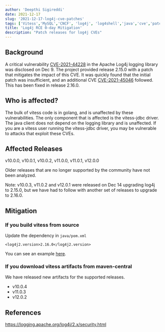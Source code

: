 ```yaml
---
author: 'Deepthi Sigireddi'
date: 2021-12-17
slug: '2021-12-17-log4j-cve-patches'
tags: ['Vitess','MySQL','CNCF', 'log4j', 'log4shell','java','cve','patch','release']
title: 'Log4j RCE 0-day Mitigation'
description: "Patch releases for log4j CVEs" 
---
```


## Background
A critical vulnerability [CVE-2021-44228](https://cve.mitre.org/cgi-bin/cvename.cgi?name=CVE-2021-44228) in the Apache Log4j logging library was disclosed on Dec 9. 
The project provided release 2.15.0 with a patch that mitigates the impact of this CVE. It was quickly found that the initial patch was insufficient, and an additional CVE
[CVE-2021-45046](https://cve.mitre.org/cgi-bin/cvename.cgi?name=CVE-2021-45046) followed. This has been fixed in release 2.16.0.

## Who is affected?
The bulk of vitess code is in golang, and is unaffected by these vulnerabilities. The only component that is affected is the vitess-jdbc driver.
The java client does not depend on the logging library and is unaffected.
If you are a vitess user running the vitess-jdbc driver, you may be vulnerable to attacks that exploit these CVEs.

## Affected Releases
v10.0.0, v10.0.1, v10.0.2, v11.0.0, v11.0.1, v12.0.0

Older releases that are no longer supported by the community have not been analyzed.

Note: v10.0.3, v11.0.2 and v12.0.1 were released on Dec 14 upgrading log4j to 2.15.0, but we have had to follow with another set of releases to upgrade to 2.16.0.

## Mitigation

### If you build vitess from source
Update the dependency in `java/pom.xml`
```
<log4j2.version>2.16.0</log4j2.version>
```
You can see an example [here](https://github.com/vitessio/vitess/pull/9387/files).

### If you download vitess artifacts from maven-central
We have released new artifacts for the supported releases.
* v10.0.4
* v11.0.3
* v12.0.2

## References
https://logging.apache.org/log4j/2.x/security.html
